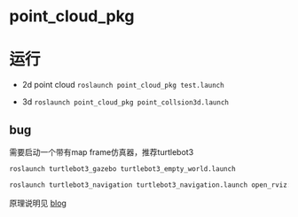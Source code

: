 # point_cloud_pkg


# 运行

* 2d point cloud
`roslaunch point_cloud_pkg test.launch `

* 3d 
`roslaunch point_cloud_pkg point_collsion3d.launch `


## bug

需要启动一个带有map frame仿真器，推荐turtlebot3
```bash
roslaunch turtlebot3_gazebo turtlebot3_empty_world.launch 

roslaunch turtlebot3_navigation turtlebot3_navigation.launch open_rviz:=false

```


原理说明见
[blog](https://blog.csdn.net/qq_37087723/article/details/130536739?csdn_share_tail=%7B%22type%22%3A%22blog%22%2C%22rType%22%3A%22article%22%2C%22rId%22%3A%22130536739%22%2C%22source%22%3A%22qq_37087723%22%7D)


